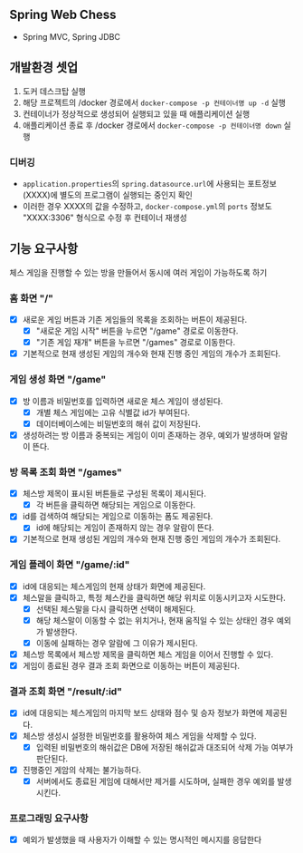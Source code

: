 ## Spring Web Chess

- Spring MVC, Spring JDBC

## 개발환경 셋업

1. 도커 데스크탑 실행
2. 해당 프로젝트의 /docker 경로에서 `docker-compose -p 컨테이너명 up -d` 실행
3. 컨테이너가 정상적으로 생성되어 실행되고 있을 때 애플리케이션 실행
4. 애플리케이션 종료 후 /docker 경로에서 `docker-compose -p 컨테이너명 down` 실행

### 디버깅

- `application.properties`의 `spring.datasource.url`에 사용되는 포트정보(XXXX)에 별도의 프로그램이 실행되는 중인지 확인
- 이러한 경우 XXXX의 값을 수정하고, `docker-compose.yml`의 `ports` 정보도 "XXXX:3306" 형식으로 수정 후 컨테이너 재생성

## 기능 요구사항

체스 게임을 진행할 수 있는 방을 만들어서 동시에 여러 게임이 가능하도록 하기

### 홈 화면 "/"

- [x] 새로운 게임 버튼과 기존 게임들의 목록을 조회하는 버튼이 제공된다.
  - [x] "새로운 게임 시작" 버튼을 누르면 "/game" 경로로 이동한다.
  - [x] "기존 게임 재개" 버튼을 누르면 "/games" 경로로 이동한다.
- [x] 기본적으로 현재 생성된 게임의 개수와 현재 진행 중인 게임의 개수가 조회된다.

### 게임 생성 화면 "/game"

- [x] 방 이름과 비밀번호를 입력하면 새로운 체스 게임이 생성된다.
  - [x] 개별 체스 게임에는 고유 식별값 id가 부여된다.
  - [x] 데이터베이스에는 비밀번호의 해쉬 값이 저장된다.
- [x] 생성하려는 방 이름과 중복되는 게임이 이미 존재하는 경우, 예외가 발생하며 알람이 뜬다.

### 방 목록 조회 화면 "/games"

- [x] 체스방 제목이 표시된 버튼들로 구성된 목록이 제시된다.
  - [x] 각 버튼을 클릭하면 해당되는 게임으로 이동한다.
- [x] id를 검색하여 해당되는 게임으로 이동하는 폼도 제공된다.
  - [x] id에 해당되는 게임이 존재하지 않는 경우 알람이 뜬다.
- [x] 기본적으로 현재 생성된 게임의 개수와 현재 진행 중인 게임의 개수가 조회된다.

### 게임 플레이 화면 "/game/:id"

- [x] id에 대응되는 체스게임의 현재 상태가 화면에 제공된다.
- [x] 체스말을 클릭하고, 특정 체스칸을 클릭하면 해당 위치로 이동시키고자 시도한다.
  - [x] 선택된 체스말을 다시 클릭하면 선택이 해제된다.
  - [x] 해당 체스말이 이동할 수 없는 위치거나, 현재 움직일 수 있는 상태인 경우 예외가 발생한다.
  - [x] 이동에 실패하는 경우 알람에 그 이유가 제시된다.
- [x] 체스방 목록에서 체스방 제목을 클릭하면 체스 게임을 이어서 진행할 수 있다.
- [x] 게임이 종료된 경우 결과 조회 화면으로 이동하는 버튼이 제공된다.

### 결과 조회 화면 "/result/:id"

- [x] id에 대응되는 체스게임의 마지막 보드 상태와 점수 및 승자 정보가 화면에 제공된다.
- [x] 체스방 생성시 설정한 비밀번호를 활용하여 체스 게임을 삭제할 수 있다.
  - [x] 입력된 비밀번호의 해쉬값은 DB에 저장된 해쉬값과 대조되어 삭제 가능 여부가 판단된다.
- [x] 진행중인 게암의 삭제는 불가능하다.
  - [x] 서버에서도 종료된 게임에 대해서만 제거를 시도하며, 실패한 경우 예외를 발생시킨다.

### 프로그래밍 요구사항

- [x] 예외가 발생했을 때 사용자가 이해할 수 있는 명시적인 메시지를 응답한다
